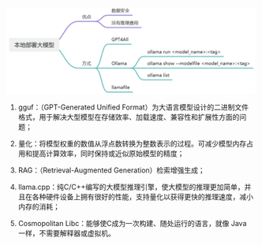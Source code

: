![本地部署大模型总结思维导图](..\pics\本地部署大模型总结思维导图.png)

1. gguf：（GPT-Generated Unified Format）为大语言模型设计的二进制文件格式，用于解决大型模型在存储效率、加载速度、兼容性和扩展性方面的问题；

2. 量化：将模型权重的数值从浮点数转换为整数表示的过程。可减少模型内存占用和提高计算效率，同时保持或近似原始模型的精度；

3. RAG：（Retrieval-Augmented Generation）检索增强生成；
4. llama.cpp：纯C/C++编写的大模型推理引擎，使大模型的推理更加简单，并且在各种硬件设备上拥有很好的性能，支持量化以获得更快的推理速度，减小内存的消耗；
5. Cosmopolitan Libc：能够使C成为一次构建、随处运行的语言，就像 Java 一样，不需要解释器或虚拟机。